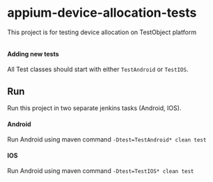 # appium-device-allocation-tests
This project is for testing device allocation on TestObject platform

######

#### Adding new tests

All Test classes should start with either `TestAndroid` or `TestIOS`.


## Run

Run this project in two separate jenkins tasks (Android, IOS).


#### Android

Run Android using maven command `-Dtest=TestAndroid* clean test`


#### IOS

Run Android using maven command `-Dtest=TestIOS* clean test`
